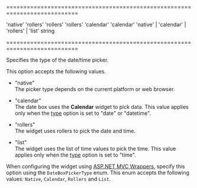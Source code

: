 <!--**
/*-------------------------------------------
    Auto-generated file. Do not modify.
-------------------------------------------

**-->
===========================================================================
<!--default-->'native'<!--/default-->
<!--custom_default_for_android_below_version_4-->'rollers'<!--/custom_default_for_android_below_version_4-->
<!--custom_default_for_desktop-->'rollers'<!--/custom_default_for_desktop-->
<!--custom_default_for_windows-->'rollers'<!--/custom_default_for_windows-->
<!--custom_default_for_generic_desktop-->'calendar'<!--/custom_default_for_generic_desktop-->
<!--custom_default_for_no-phone_windows-->'calendar'<!--/custom_default_for_no-phone_windows-->
<!--acceptValues-->'native' | 'calendar' | 'rollers' | 'list'<!--/acceptValues-->
<!--type-->string<!--/type-->
===========================================================================

<!--shortDescription-->
Specifies the type of the date/time picker.
<!--/shortDescription-->

<!--fullDescription-->
This option accepts the following values.

- "native"  
 The picker type depends on the current platform or web browser.

- "calendar"  
 The date box uses the **Calendar** widget to pick data. This value applies only when the [type](/Documentation/ApiReference/UI_Widgets/dxDateBox/Configuration/#type) option is set to "date" or "datetime".

- "rollers"  
 The widget uses rollers to pick the date and time.

- "list"  
 The widget uses the list of time values to pick the time. This value applies only when the [type](/Documentation/ApiReference/UI_Widgets/dxDateBox/Configuration/#type) option is set to "time".

When configuring the widget using [ASP.NET MVC Wrappers](/Documentation/Guide/ASP.NET_MVC_Wrappers/Fundamentals/), specify this option using the `DateBoxPickerType` enum. This enum accepts the following values: `Native`, `Calendar`, `Rollers` and `List`.
<!--/fullDescription-->